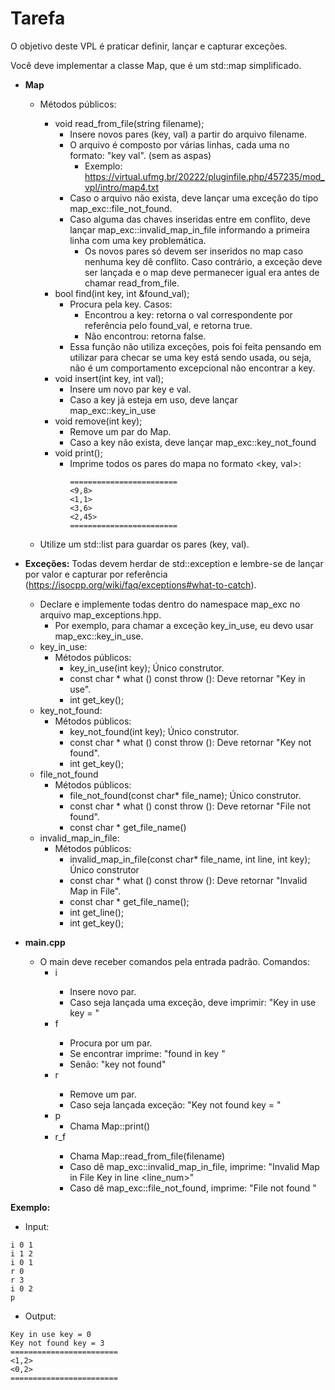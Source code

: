 # Tarefa
O objetivo deste VPL é praticar definir, lançar e capturar exceções.

Você deve implementar a classe Map, que é um std::map simplificado.

- **Map**
    - Métodos públicos:
        - void read_from_file(string filename);
            - Insere novos pares (key, val) a partir do arquivo filename.  
            - O arquivo é composto por várias linhas, cada uma no formato: "key val". (sem as aspas)
                - Exemplo: https://virtual.ufmg.br/20222/pluginfile.php/457235/mod_vpl/intro/map4.txt
            - Caso o arquivo não exista, deve lançar uma exceção do tipo map_exc::file_not_found.
            - Caso alguma das chaves inseridas entre em conflito, deve lançar map_exc::invalid_map_in_file informando a primeira linha com uma key problemática.
                - Os novos pares só devem ser inseridos no map caso nenhuma key dê conflito. Caso contrário, a exceção deve ser lançada e o map deve permanecer igual era antes de chamar read_from_file.
        - bool find(int key, int &found_val);
            - Procura pela key. Casos:
                - Encontrou a key: retorna o val correspondente por referência pelo found_val, e retorna true.
                - Não encontrou: retorna false.
            - Essa função não utiliza exceções, pois foi feita pensando em utilizar para checar se uma key está sendo usada, ou seja, não é um comportamento excepcional não encontrar a key.
        -  void insert(int key, int val);
            - Insere um novo par key e val.
            - Caso a key já esteja em uso, deve lançar map_exc::key_in_use
        - void remove(int key);
            - Remove um par do Map.
            - Caso a key não exista, deve lançar map_exc::key_not_found
        - void print();
            - Imprime todos os pares do mapa no formato <key, val>:
                ```
                ========================
                <9,8>
                <1,1>
                <3,6>
                <2,45>
                ========================
                ```

    - Utilize um std::list para guardar os pares (key, val).

- **Exceções:** Todas devem herdar de std::exception e lembre-se de lançar por valor e capturar por referência (https://isocpp.org/wiki/faq/exceptions#what-to-catch).
    - Declare e implemente todas dentro do namespace map_exc no arquivo map_exceptions.hpp.
        - Por exemplo, para chamar a exceção key_in_use, eu devo usar map_exc::key_in_use.
    - key_in_use:
        - Métodos públicos:
            - key_in_use(int key); Único construtor.
            - const char * what () const throw (): Deve retornar "Key in use".
            - int get_key();
    - key_not_found:
        - Métodos públicos:
            - key_not_found(int key); Único construtor.
            - const char * what () const throw (): Deve retornar "Key not found".
            - int get_key();
    - file_not_found
        - Métodos públicos:
            - file_not_found(const char* file_name); Único construtor.
            - const char * what () const throw (): Deve retornar "File not found".
            - const char * get_file_name()
    - invalid_map_in_file:
        - Métodos públicos:
            - invalid_map_in_file(const char* file_name, int line, int key); Único construtor
            - const char * what () const throw (): Deve retornar "Invalid Map in File".
            - const char * get_file_name();
            - int get_line();
            - int get_key();
- **main.cpp**
    - O main deve receber comandos pela entrada padrão. Comandos:
        - i <key> <val>
            - Insere novo par.
            - Caso seja lançada uma exceção, deve imprimir: "Key in use key = <key>"
        - f <key>
            - Procura por um par.
            - Se encontrar imprime: "found <val> in key <key>"
            - Senão: "key <key> not found"
        - r <key>
            - Remove um par.
            - Caso seja lançada exceção: "Key not found key = <key>"
        - p
            - Chama Map::print()
        - r_f <filename>
            - Chama Map::read_from_file(filename)
            - Caso dê map_exc::invalid_map_in_file, imprime: "Invalid Map in File <filename> Key <key> in line <line_num>"
            - Caso dê map_exc::file_not_found, imprime: "File not found <filename>"

**Exemplo:** 
- Input:
```
i 0 1
i 1 2
i 0 1
r 0
r 3
i 0 2
p
```
- Output:
```
Key in use key = 0
Key not found key = 3
========================
<1,2>
<0,2>
========================
```
